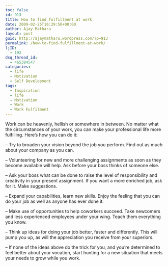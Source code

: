 ```yaml
---
toc: false
id: 913
title: How to find fulfillment at work
date: 2009-02-25T16:29:58+00:00
author: Ajay Matharu
layout: post
guid: http://ajaymatharu.wordpress.com/?p=913
permalink: /how-to-find-fulfillment-at-work/
ljID:
  - 192
dsq_thread_id:
  - 465384547
categories:
  - life
  - Motivation
  - Self Development
tags:
  - Inspiration
  - life
  - Motivation
  - Work
  - Work Fulfilment
---
```

Work can be heavenly, hellish or somewhere in between. No matter what the circumstances of your work, you can make your professional life more fulfilling. Here&#8217;s how you can do it:

&#8211; Try to broaden your vision beyond the job you perform. Find out as much about your company as you can.

&#8211; Volunteering for new and more challenging assignments as soon as they become available will help. Ask before your boss thinks of someone else.

&#8211; Ask your boss what can be done to raise the level of responsibility and creativity in your present assignment. If you want a more enriched job, ask for it. Make suggestions.

&#8211; Expand your capabilities, learn new skills. Enjoy the feeling that you can do your job as well as anyone has ever done it.

&#8211; Make use of opportunities to help coworkers succeed. Take newcomers and less experienced employees under your wing. Teach them everything you know.

&#8211; Think up ideas for doing your job better, faster and differently. This will pump you up, as will the appreciation you receive from your superiors.

&#8211; If none of the ideas above do the trick for you, and you&#8217;re determined to feel better about your vocation, start hunting for a new situation that meets your needs to grow while you work.
